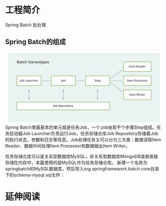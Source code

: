 # 工程简介
Spring Batch 批处理

## Spring Batch的组成
![Image text](Batch的组成.png)
Spring Batch里最基本的单元就是任务Job，一个Job由若干个步骤Step组成。任务启动器Job Launcher负责运行Job，任务存储仓库Job Repository存储着Job的执行状态，参数和日志等信息。Job处理任务又可以分为三大类：数据读取Item Reader、数据中间处理Item Processor和数据输出Item Writer。

任务存储仓库可以是关系型数据库MySQL，非关系型数据库MongoDB或者直接存储在内存中，本篇使用的是MySQL作为任务存储仓库。
新建一个名称为springbatch的MySQL数据库，然后导入org.springframework.batch.core目录下的schema-mysql.sql文件：
# 延伸阅读

